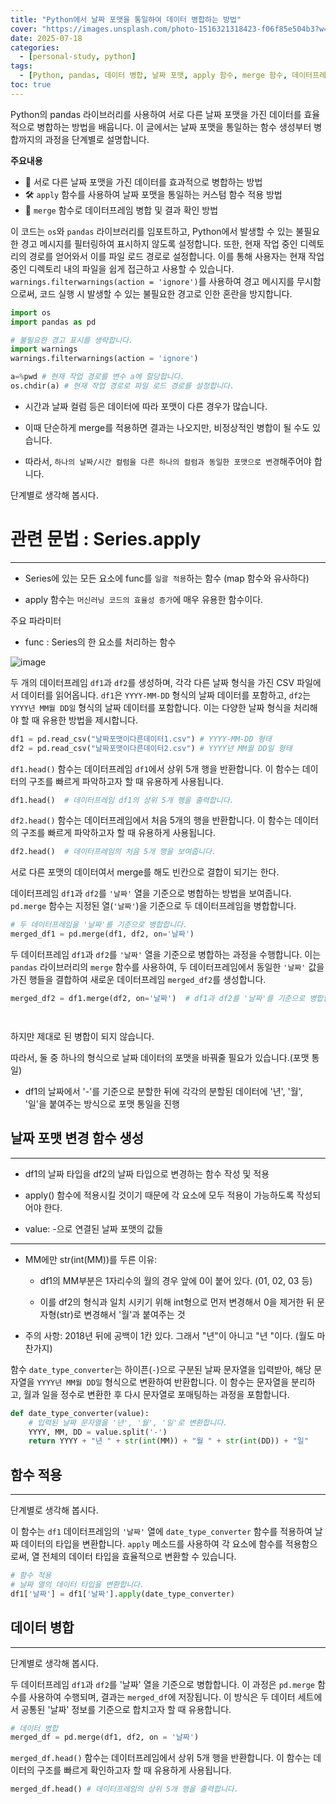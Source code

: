 ```yaml
---
title: "Python에서 날짜 포맷을 통일하여 데이터 병합하는 방법"
cover: "https://images.unsplash.com/photo-1516321318423-f06f85e504b3?w=1920&h=1080&fit=crop"
date: 2025-07-18
categories:
  - [personal-study, python]
tags:
  - [Python, pandas, 데이터 병합, 날짜 포맷, apply 함수, merge 함수, 데이터프레임, Series, 경고 필터링, 파일 로드, 데이터 접근]
toc: true
---
```


Python의 pandas 라이브러리를 사용하여 서로 다른 날짜 포맷을 가진 데이터를 효율적으로 병합하는 방법을 배웁니다. 이 글에서는 날짜 포맷을 통일하는 함수 생성부터 병합까지의 과정을 단계별로 설명합니다.

**주요내용**
- 📅 서로 다른 날짜 포맷을 가진 데이터를 효과적으로 병합하는 방법
- 🛠️ `apply` 함수를 사용하여 날짜 포맷을 통일하는 커스텀 함수 적용 방법
- 🔄 `merge` 함수로 데이터프레임 병합 및 결과 확인 방법

이 코드는 `os`와 `pandas` 라이브러리를 임포트하고, Python에서 발생할 수 있는 불필요한 경고 메시지를 필터링하여 표시하지 않도록 설정합니다. 또한, 현재 작업 중인 디렉토리의 경로를 얻어와서 이를 파일 로드 경로로 설정합니다. 이를 통해 사용자는 현재 작업 중인 디렉토리 내의 파일을 쉽게 접근하고 사용할 수 있습니다. `warnings.filterwarnings(action = 'ignore')`를 사용하여 경고 메시지를 무시함으로써, 코드 실행 시 발생할 수 있는 불필요한 경고로 인한 혼란을 방지합니다.

```python
import os
import pandas as pd

# 불필요한 경고 표시를 생략합니다.
import warnings
warnings.filterwarnings(action = 'ignore')

a=%pwd # 현재 작업 경로를 변수 a에 할당합니다.
os.chdir(a) # 현재 작업 경로로 파일 로드 경로를 설정합니다.
```

- 시간과 날짜 컬럼 등은 데이터에 따라 포맷이 다른 경우가 많습니다.

- 이때 단순하게 merge를 적용하면 결과는 나오지만, 비정상적인 병합이 될 수도 있습니다.

- 따라서, `하나의 날짜/시간 컬럼을 다른 하나의 컬럼과 동일한 포맷으로 변경`해주어야 합니다.

단계별로 생각해 봅시다.

# 관련 문법 : Series.apply

---


- Series에 있는 모든 요소에 func를 `일괄 적용`하는 함수 (map 함수와 유사하다)

- apply 함수는 `머신러닝 코드의 효율성 증가`에 매우 유용한 함수이다.

주요 파라미터

- func : Series의 한 요소를 처리하는 함수

![image](https://user-images.githubusercontent.com/74717033/134629801-6cb4ccd5-963f-4452-b932-40223b292a33.png)

두 개의 데이터프레임 `df1`과 `df2`를 생성하며, 각각 다른 날짜 형식을 가진 CSV 파일에서 데이터를 읽어옵니다. `df1`은 `YYYY-MM-DD` 형식의 날짜 데이터를 포함하고, `df2`는 `YYYY년 MM월 DD일` 형식의 날짜 데이터를 포함합니다. 이는 다양한 날짜 형식을 처리해야 할 때 유용한 방법을 제시합니다.

```python
df1 = pd.read_csv("날짜포맷이다른데이터1.csv") # YYYY-MM-DD 형태
df2 = pd.read_csv("날짜포맷이다른데이터2.csv") # YYYY년 MM월 DD일 형태
```

``df1.head()`` 함수는 데이터프레임 ``df1``에서 상위 5개 행을 반환합니다. 이 함수는 데이터의 구조를 빠르게 파악하고자 할 때 유용하게 사용됩니다.

```python
df1.head()  # 데이터프레임 df1의 상위 5개 행을 출력합니다.
```

``df2.head()`` 함수는 데이터프레임에서 처음 5개의 행을 반환합니다. 이 함수는 데이터의 구조를 빠르게 파악하고자 할 때 유용하게 사용됩니다.

```python
df2.head()  # 데이터프레임의 처음 5개 행을 보여줍니다.
```

서로 다른 포맷의 데이터여서 merge를 해도 빈칸으로 결합이 되기는 한다.

데이터프레임 `df1`과 `df2`를 `'날짜'` 열을 기준으로 병합하는 방법을 보여줍니다. `pd.merge` 함수는 지정된 열(`'날짜'`)을 기준으로 두 데이터프레임을 병합합니다.

```python
# 두 데이터프레임을 '날짜'를 기준으로 병합합니다.
merged_df1 = pd.merge(df1, df2, on='날짜')
```

두 데이터프레임 `df1`과 `df2`를 `'날짜'` 열을 기준으로 병합하는 과정을 수행합니다. 이는 `pandas` 라이브러리의 `merge` 함수를 사용하여, 두 데이터프레임에서 동일한 `'날짜'` 값을 가진 행들을 결합하여 새로운 데이터프레임 `merged_df2`를 생성합니다.

```python
merged_df2 = df1.merge(df2, on='날짜')  # df1과 df2를 '날짜'를 기준으로 병합합니다.
```

```python
```

```python
```

하지만 제대로 된 병합이 되지 않습니다.

따라서, 둘 중 하나의 형식으로 날짜 데이터의 포맷을 바꿔줄 필요가 있습니다.(포맷 통일)

- df1의 날짜에서 '-'를 기준으로 분할한 뒤에 각각의 분할된 데이터에 '년', '월', '일'을 붙여주는 방식으로 포맷 통일을 진행

## 날짜 포맷 변경 함수 생성

---


- df1의 날짜 타입을 df2의 날짜 타입으로 변경하는 함수 작성 및 적용

- apply() 함수에 적용시킬 것이기 때문에 각 요소에 모두 적용이 가능하도록 작성되어야 한다.

- value: -으로 연결된 날짜 포맷의 값들

----


- MM에만 str(int(MM))를 두른 이유:

    - df1의 MM부분은 1자리수의 월의 경우 앞에 0이 붙어 있다. (01, 02, 03 등)

    - 이를 df2의 형식과 일치 시키기 위해 int형으로 먼저 변경해서 0을 제거한 뒤 문자형(str)로 변경해서 '월'과 붙여주는 것

- 주의 사항: 2018년 뒤에 공백이 1칸 있다. 그래서 "년"이 아니고 "년 "이다. (월도 마찬가지)

함수 `date_type_converter`는 하이픈(`-`)으로 구분된 날짜 문자열을 입력받아, 해당 문자열을 `YYYY년 MM월 DD일` 형식으로 변환하여 반환합니다. 이 함수는 문자열을 분리하고, 월과 일을 정수로 변환한 후 다시 문자열로 포매팅하는 과정을 포함합니다.

```python
def date_type_converter(value):
    # 입력된 날짜 문자열을 '년', '월', '일'로 변환합니다.
    YYYY, MM, DD = value.split('-')
    return YYYY + "년 " + str(int(MM)) + "월 " + str(int(DD)) + "일"
```

## 함수 적용

---


단계별로 생각해 봅시다.

이 함수는 `df1` 데이터프레임의 `'날짜'` 열에 `date_type_converter` 함수를 적용하여 날짜 데이터의 타입을 변환합니다. `apply` 메소드를 사용하여 각 요소에 함수를 적용함으로써, 열 전체의 데이터 타입을 효율적으로 변환할 수 있습니다.

```python
# 함수 적용
# 날짜 열의 데이터 타입을 변환합니다.
df1['날짜'] = df1['날짜'].apply(date_type_converter)
```

## 데이터 병합

---


단계별로 생각해 봅시다.

두 데이터프레임 `df1`과 `df2`를 '날짜' 열을 기준으로 병합합니다. 이 과정은 `pd.merge` 함수를 사용하여 수행되며, 결과는 `merged_df`에 저장됩니다. 이 방식은 두 데이터 세트에서 공통된 '날짜' 정보를 기준으로 합치고자 할 때 유용합니다.

```python
# 데이터 병합
merged_df = pd.merge(df1, df2, on = '날짜')
```

``merged_df.head()`` 함수는 데이터프레임에서 상위 5개 행을 반환합니다. 이 함수는 데이터의 구조를 빠르게 확인하고자 할 때 유용하게 사용됩니다.

```python
merged_df.head() # 데이터프레임의 상위 5개 행을 출력합니다.
```
